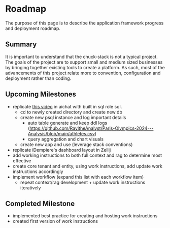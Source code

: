 # Roadmap

The purpose of this page is to describe the application framework progress and deployment roadmap.

## Summary

<!-- TODO: link to goals -->
It is important to understand that the chuck-stack is not a typical project. The goals of the project are to support small and medium sized businesses by bringing together existing tools to create a platform. As such, most of the advancements of this project relate more to convention, configuration and deployment rather than coding.

## Upcoming Milestones

- replicate [this video](https://www.youtube.com/watch?v=ooWaPVvljlU) in aichat with built in sql role sql.
  - cd to newly created directory and create new db
  - create new psql instance and log important details
    - auto table generate and keep ddl logs (https://github.com/RavitheAnalyst/Paris-Olympics-2024---Analysis/blob/main/athletes.csv)
    - query aggregation and chart visuals
  - create new app and use (leverage stack conventions)
- replicate iDempiere's dashboard layout in Zellij
- add working instructions to both full context and rag to determine most effective
- create core tenant and entity, using work instructions, add update work instructions accordingly
- implement workflow (expand this list with each workflow item)
  - repeat context/rag development + update work instructions iteratively

## Completed Milestone

- implemented best practice for creating and hosting work instructions
- created first version of work instructions
